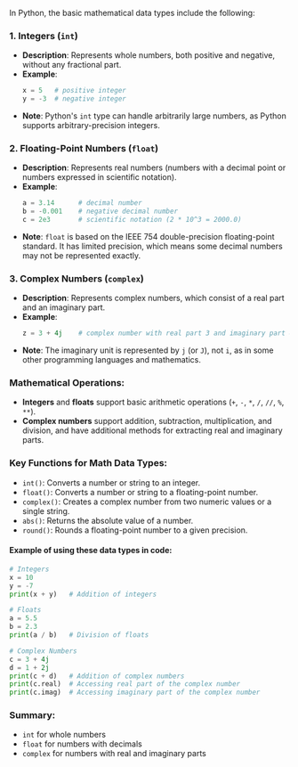In Python, the basic mathematical data types include the following:

### 1. **Integers (`int`)**
   - **Description**: Represents whole numbers, both positive and negative, without any fractional part.
   - **Example**:
     ```python
     x = 5   # positive integer
     y = -3  # negative integer
     ```
   - **Note**: Python's `int` type can handle arbitrarily large numbers, as Python supports arbitrary-precision integers.

### 2. **Floating-Point Numbers (`float`)**
   - **Description**: Represents real numbers (numbers with a decimal point or numbers expressed in scientific notation).
   - **Example**:
     ```python
     a = 3.14      # decimal number
     b = -0.001    # negative decimal number
     c = 2e3       # scientific notation (2 * 10^3 = 2000.0)
     ```
   - **Note**: `float` is based on the IEEE 754 double-precision floating-point standard. It has limited precision, which means some decimal numbers may not be represented exactly.

### 3. **Complex Numbers (`complex`)**
   - **Description**: Represents complex numbers, which consist of a real part and an imaginary part.
   - **Example**:
     ```python
     z = 3 + 4j    # complex number with real part 3 and imaginary part 4
     ```
   - **Note**: The imaginary unit is represented by `j` (or `J`), not `i`, as in some other programming languages and mathematics.

### Mathematical Operations:
- **Integers** and **floats** support basic arithmetic operations (`+`, `-`, `*`, `/`, `//`, `%`, `**`).
- **Complex numbers** support addition, subtraction, multiplication, and division, and have additional methods for extracting real and imaginary parts.

### Key Functions for Math Data Types:
- `int()`: Converts a number or string to an integer.
- `float()`: Converts a number or string to a floating-point number.
- `complex()`: Creates a complex number from two numeric values or a single string.
- `abs()`: Returns the absolute value of a number.
- `round()`: Rounds a floating-point number to a given precision.

#### Example of using these data types in code:
```python
# Integers
x = 10
y = -7
print(x + y)   # Addition of integers

# Floats
a = 5.5
b = 2.3
print(a / b)   # Division of floats

# Complex Numbers
c = 3 + 4j
d = 1 + 2j
print(c + d)   # Addition of complex numbers
print(c.real)  # Accessing real part of the complex number
print(c.imag)  # Accessing imaginary part of the complex number
```

### Summary:
- `int` for whole numbers
- `float` for numbers with decimals
- `complex` for numbers with real and imaginary parts